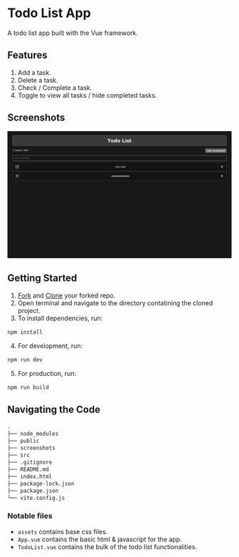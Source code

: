 # Todo List App 

A todo list app built with the Vue framework. 

## Features

1. Add a task.
2. Delete a task.
3. Check / Complete a task. 
4. Toggle to view all tasks / hide completed tasks. 

## Screenshots

![Vue-Todo](/screenshots/demo.png)

## Getting Started

1. [Fork](https://docs.github.com/en/get-started/quickstart/fork-a-repo#forking-a-repository) and [Clone](https://docs.github.com/en/get-started/quickstart/fork-a-repo#cloning-your-forked-repository) your forked repo.
2. Open terminal and navigate to the directory contatining the cloned project. 
3. To install dependencies, run:

```bash
npm install
```

4. For development, run:
```bash
npm run dev
```

5. For production, run:
```bash
npm run build
```

## Navigating the Code
```
.
├── node_modules
├── public
├── screenshots
├── src
├── .gitignore
├── README.md
├── index.html
├── package-lock.json
├── package.json
└── vite.config.js
```

### Notable files
- `assets` contains base css files.
- `App.vue` contains the basic html & javascript for the app. 
- `TodoList.vue` contains the bulk of the todo list functionalities.

